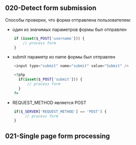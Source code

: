 ## 020-Detect form submission

Способы проверки, что форма отправлена пользователем:

- один из значимых параметров формы был отправлен

```php
    if (isset($_POST['username'])) {
        // process form
    }
```

- submit параметр из name формы был отправлен

```php
    <input type="submit" name="submit" value="Submit" />

    <?php    
      if(isset($_POST['submit'])) {
          // process form
      }
    ?>
```

- REQUEST_METHOD является POST

```php
    if($_SERVER['REQUEST_METHOD'] == 'POST') {
         // process form
    }
```

## 021-Single page form processing


  